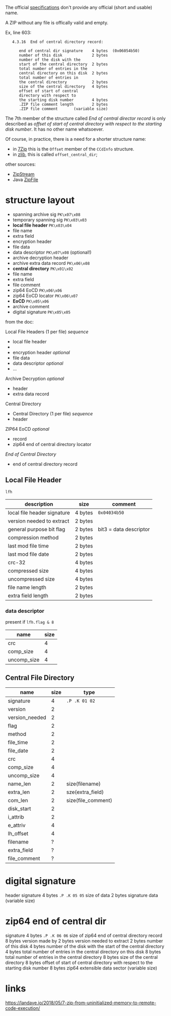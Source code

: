 
The official [specifications](APPNOTE.md) don't provide any official (short and usable) name.

A ZIP without any file is offically valid and empty.

Ex, line 603:
```text
   4.3.16  End of central directory record:

      end of central dir signature    4 bytes  (0x06054b50)
      number of this disk             2 bytes
      number of the disk with the
      start of the central directory  2 bytes
      total number of entries in the
      central directory on this disk  2 bytes
      total number of entries in
      the central directory           2 bytes
      size of the central directory   4 bytes
      offset of start of central
      directory with respect to
      the starting disk number        4 bytes
      .ZIP file comment length        2 bytes
      .ZIP file comment       (variable size)
```

The 7th member of the structure called *End of central director record*
is only described as *offset of start of central directory with respect to the starting disk number*.
It has no other name whatsoever.

Of course, in practice, there is a need for a shorter structure name:
- in [7Zip](https://github.com/kornelski/7z/blob/master/CPP/7zip/Archive/Zip/ZipIn.h#L125) this is the `Offset` member of the `CCdInfo` structure.
- in [zlib](https://github.com/madler/zlib/blob/master/contrib/minizip/zip.c#L646), this is called `offset_central_dir`;

other sources:
- [ZipStream](https://github.com/SpiderOak/ZipStream)
- Java [ZipFile](http://developer.classpath.org/doc/java/util/zip/ZipFile-source.html)

# structure layout

- spanning archive sig      `PK\x07\x08`
- temporary spanning sig    `PK\x03\x03`
- **local file header**     `PK\x03\x04`
 - file name
 - extra field
 - encryption header
 - file data
 - data descriptor          `PK\x07\x08` (optional!)
- archive decryption header
- archive extra data record `PK\x06\x08`
- **central directory**     `PK\x01\x02`
 - file name
 - extra field
 - file comment
- zip64 EoCD                `PK\x06\x06`
- zip64 EoCD locator        `PK\x06\x07`
- **EoCD**                  `PK\x05\x06`
 - archive comment
- digital signature         `PK\x05\x05`


from the doc:

Local File Headers (1 per file) *sequence*
 - local file header
  -
  - encryption header *optional*
  - file data
  - data descriptor *optional*
 - ...

Archive Decryption *optional*
- header
- extra data record

Central Directory
- Central Directory (1 per file) *sequence*
 - header

ZIP64 EoCD *optional*
- record
- zip64 end of central directory locator

*End of Central Directory*
- end of central directory record

## Local File Header

`lfh`

<!--
name|size|type
signature|4|`.P .K 03 04`
flag|2|4: data_desc
-->

description                 | size    | comment
--------------------------- | ------- | ------------
local file header signature | 4 bytes | `0x04034b50`
version needed to extract   | 2 bytes |
general purpose bit flag    | 2 bytes | bit3 = data descriptor
compression method          | 2 bytes |
last mod file time          | 2 bytes |
last mod file date          | 2 bytes |
crc-32                      | 4 bytes |
compressed size             | 4 bytes |
uncompressed size           | 4 bytes |
file name length            | 2 bytes |
extra field length          | 2 bytes |





### data descriptor

present if `lfh.flag & 8` 

<!-- csvtable
name|size
crc|4
comp_size|4
uncomp_size|4
-->

name        | size
----------- | ----
crc         | 4
comp_size   | 4
uncomp_size | 4

## Central File Directory

<!-- csvtable
name|size|type
signature|4|`.P .K 01 02`
version|2
version_needed|2
flag|2
method|2
file_time|2
file_date|2
crc|4
comp_size|4
uncomp_size|4
name_len|2|size(filename)
extra_len|2|sze(extra_field)
com_len|2|size(file_comment)
disk_start|2
i_attrib|2
e_attriv|4
lh_offset|4
filename|?
extra_field|?
file_comment|?
-->

name           | size | type
-------------- | ---- | ------------------
signature      | 4    | `.P .K 01 02`
version        | 2    |
version_needed | 2    |
flag           | 2    |
method         | 2    |
file_time      | 2    |
file_date      | 2    |
crc            | 4    |
comp_size      | 4    |
uncomp_size    | 4    |
name_len       | 2    | size(filename)
extra_len      | 2    | sze(extra_field)
com_len        | 2    | size(file_comment)
disk_start     | 2    |
i_attrib       | 2    |
e_attriv       | 4    |
lh_offset      | 4    |
filename       | ?    |
extra_field    | ?    |
file_comment   | ?    |


# digital signature
header signature                4 bytes  `.P .K 05 05`
size of data                    2 bytes
signature data (variable size)


# zip64 end of central dir

signature                       4 bytes  `.P .K 06 06`
size of zip64 end of central
directory record                8 bytes
version made by                 2 bytes
version needed to extract       2 bytes
number of this disk             4 bytes
number of the disk with the 
start of the central directory  4 bytes
total number of entries in the
central directory on this disk  8 bytes
total number of entries in the
central directory               8 bytes
size of the central directory   8 bytes
offset of start of central
directory with respect to
the starting disk number        8 bytes
zip64 extensible data sector    (variable size)


# links

https://landave.io/2018/05/7-zip-from-uninitialized-memory-to-remote-code-execution/
